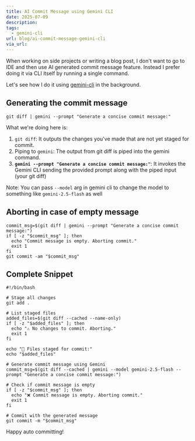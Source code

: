 ```yaml
---
title: AI Commit Message using Gemini CLI
date: 2025-07-09
description: 
tags:
  - gemini-cli
url: blog/ai-commit-message-gemini-cli
via_url:
---
```

When working on side projects or writing a blog post, I don't want to go to IDE and then use AI generated commit message feature. Instead I prefer doing it via CLI itself by running a single command.

Let's see how I do it using [gemini-cli](https://aiengineerguide.com/blog/google-gemini-cli/) in the background.

## Generating the commit message

```shell
git diff | gemini --prompt "Generate a concise commit message:"
```

What we're doing here is:
1. `git diff`: It outputs the changes you've made that are not yet staged for commit.
2. Piping to `gemini`: The output from git diff is piped into the gemini command.
3. **`gemini --prompt "Generate a concise commit message:"`**: It invokes the Gemini CLI sending the provided prompt along with the piped input (your git diff)

Note: You can pass `--model`  arg in gemini cli to change the model to something like `gemini-2.5-flash` as well

## Aborting in case of empty message
```shell
commit_msg=$(git diff | gemini --prompt "Generate a concise commit message:")
if [ -z "$commit_msg" ]; then
  echo "Commit message is empty. Aborting commit."
  exit 1
fi
git commit -am "$commit_msg"
```

## Complete Snippet
```shell
#!/bin/bash

# Stage all changes
git add .

# List staged files
added_files=$(git diff --cached --name-only)
if [ -z "$added_files" ]; then
  echo "⚠️ No changes to commit. Aborting."
  exit 1
fi

echo "📄 Files staged for commit:"
echo "$added_files"

# Generate commit message using Gemini
commit_msg=$(git diff --cached | gemini --model gemini-2.5-flash --prompt "Generate a concise commit message:")

# Check if commit message is empty
if [ -z "$commit_msg" ]; then
  echo "❌ Commit message is empty. Aborting commit."
  exit 1
fi

# Commit with the generated message
git commit -m "$commit_msg"
```

Happy auto committing!